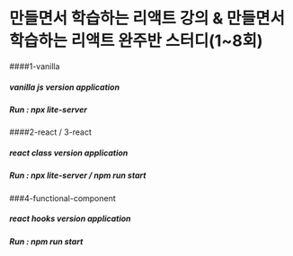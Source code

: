 
만들면서 학습하는 리액트 강의 & 만들면서 학습하는 리액트 완주반 스터디(1~8회)
===============================


####1-vanilla 
##### vanilla js version application
##### Run : npx lite-server 


####2-react / 3-react
##### react class version application
##### Run : npx lite-server / npm run start

###4-functional-component
##### react hooks version application
##### Run : npm run start

